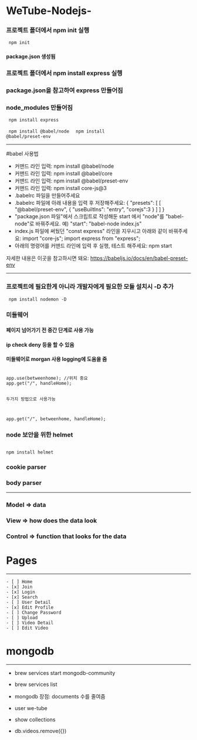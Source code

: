 #  WeTube-Nodejs-

### 프로젝트 폴더에서 npm init 실행
<code> npm init </code>

#### package.json 생성됨

### 프로젝트 폴더에서 npm install express 실행
### package.json을 참고하여 express 만들어짐
### node_modules 만들어짐


<code> npm install express </code>

<code> npm install @babel/node </code>
<code> npm install @babel/preset-env </code>

------------------------
#babel 사용법

* 커맨드 라인 입력:
npm install @babel/node
* 커맨드 라인 입력:
npm install @babel/core
* 커맨드 라인 입력:
npm install @babel/preset-env
* 커맨드 라인 입력:
npm install core-js@3
* .babelrc 파일을 만들어주세요
* .babelrc 파일에 아래 내용을 입력 후 저장해주세요:
{
"presets": [
[
"@babel/preset-env",
{
"useBuiltIns": "entry",
"corejs":3
}
]
]
}
* "package.json 파일"에서 스크립트로 작성해둔 start 에서 "node"를 "babel-node"로 바꿔주세요.
예) "start": "babel-node index.js"
* index.js 파일에 써뒀던 "const express" 라인을 지우시고 아래와 같이 바꿔주세요:
import "core-js";
import express from "express";
* 아래의 명령어를 커맨드 라인에 입력 후 실행, 테스트 해주세요:
npm start


자세한 내용은 이곳을 참고하시면 돼요: https://babeljs.io/docs/en/babel-preset-env

-------------

### 프로젝트에 필요한게 아니라 개발자에게 필요한 모듈 설치시 -D 추가

<code> npm install nodemon -D </code>



### 미들웨어
#### 페이지 넘어가기 전 중간 단계로 사용 가능
#### ip check deny 등을 할 수 있음
#### 미들웨어로 morgan 사용 logging에 도움을 줌
<code> 
app.use(betweenhome); //위치 중요
app.get("/", handleHome);

두가지 방법으로 사용가능

app.get("/", betweenhome, handleHome);
</code>


### node 보안을 위한 helmet
<code>
npm install helmet
</code>

### cookie parser

### body parser



---------------------
### Model => data
### View => how does the data look
### Control => function that looks for the data


# Pages 

---------

    - [ ] Home
    - [x] Join
    - [x] Login
    - [x] Search
    - [ ] User Detail
    - [x] Edit Profile
    - [ ] Change Password
    - [ ] Upload
    - [ ] Video Detail
    - [ ] Edit Video


# mongodb

-----

 - brew services start mongodb-community
 - brew services list

 - mongodb 장점: documents 수를 줄여줌
 
 - user we-tube
 - show collections
 - db.videos.remove({})